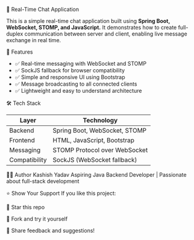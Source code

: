  💬 Real-Time Chat Application

This is a simple real-time chat application built using **Spring Boot, WebSocket, STOMP, and JavaScript.**
It demonstrates how to create full-duplex communication between server and client, enabling live message exchange in real time.



 🚀 Features

- ✅ Real-time messaging with WebSocket and STOMP
- ✅ SockJS fallback for browser compatibility
- ✅ Simple and responsive UI using Bootstrap
- ✅ Message broadcasting to all connected clients
- ✅ Lightweight and easy to understand architecture



 🛠 Tech Stack

| Layer        | Technology                  |
|--------------|-----------------------------|
| Backend      | Spring Boot, WebSocket, STOMP |
| Frontend     | HTML, JavaScript, Bootstrap |
| Messaging    | STOMP Protocol over WebSocket |
| Compatibility| SockJS (WebSocket fallback) |



🙋‍♂️ Author
Kashish Yadav
Aspiring Java Backend Developer | Passionate about full-stack development



⭐️ Show Your Support
If you like this project:

🌟 Star this repo

🍴 Fork and try it yourself

💬 Share feedback and suggestions!


